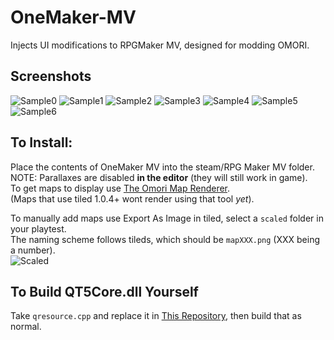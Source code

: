 # OneMaker-MV
Injects UI modifications to RPGMaker MV, designed for modding OMORI.

## Screenshots
![Sample0](https://github.com/user-attachments/assets/7c7dba64-c0d4-4d68-a542-06da93b634b8)
![Sample1](https://github.com/user-attachments/assets/7ba5a5e9-7627-4bec-9dbe-29b17d81e213)
![Sample2](https://github.com/user-attachments/assets/3192ebaa-ef99-405a-b048-19d20714387f)
![Sample3](https://github.com/user-attachments/assets/981eda08-e2ea-4b02-9ffd-aeeb1f88c80f)
![Sample4](https://github.com/user-attachments/assets/9db921e9-ba18-47b8-8620-fce1f37f6f7a)
![Sample5](https://github.com/user-attachments/assets/0b880a3c-31f4-48ec-ae0d-3a9a8f536725)
![Sample6](https://github.com/user-attachments/assets/10bcce6e-6457-451d-8435-cf608169eee2)

## To Install:
Place the contents of OneMaker MV into the steam/RPG Maker MV folder.  
NOTE: Parallaxes are disabled **in the editor** (they will still work in game).  
To get maps to display use [The Omori Map Renderer](https://github.com/rphsoftware/omori-map-preview-renderer/releases/tag/0.1.0).  
(Maps that use tiled 1.0.4+ wont render using that tool *yet*).  

To manually add maps use Export As Image in tiled, select a `scaled` folder in your playtest.  
The naming scheme follows tileds, which should be `mapXXX.png` (XXX being a number).  
![Scaled](https://github.com/user-attachments/assets/731ac594-87df-4c00-a506-e5daa35798b0)

## To Build QT5Core.dll Yourself
Take `qresource.cpp` and replace it in [This Repository](https://github.com/rochus-keller/Qt-5.4.2), then build that as normal.
